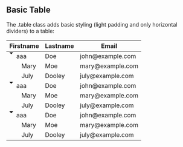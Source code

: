 <!DOCTYPE html>
<html lang="en">
<head>
  <title>Bootstrap Example</title>
  <meta charset="utf-8">
  <meta name="viewport" content="width=device-width, initial-scale=1">
  <link rel="stylesheet" href="http://maxcdn.bootstrapcdn.com/bootstrap/3.3.4/css/bootstrap.min.css">
  <script src="https://ajax.googleapis.com/ajax/libs/jquery/1.11.3/jquery.min.js"></script>
  <script src="http://maxcdn.bootstrapcdn.com/bootstrap/3.3.4/js/bootstrap.min.js"></script>
  <style>
	.hbox 
	{
		display: -webkit-box;
		-webkit-box-orient: horizontal;
		-webkit-box-align: stretch;
	 
		display: -moz-box;
		-moz-box-orient: horizontal;
		-moz-box-align: stretch;
	 
		display: box;
		box-orient: horizontal;
		box-align: stretch;
	}

	.arrow-down 
	{
		width: 0; 
		height: 0; 
		border-left: 5px solid transparent;
		border-right: 5px solid transparent;
		border-top: 5px solid #000;
	}

	.arrow-right 
	{
		width: 0; 
		height: 0; 
		border-top: 5px solid transparent;
		border-bottom: 5px solid transparent;
		border-left: 5px solid #000;
	}
  </style>
  
</head>
<body onload="initialise();">

<div class="container">
  <h2>Basic Table</h2>
  <p>The .table class adds basic styling (light padding and only horizontal dividers) to a table:</p>            
  <table class="table" id="me">
    <thead>
      <tr>
        <th>Firstname</th>
        <th>Lastname</th>
        <th>Email</th>
      </tr>
    </thead>
    <tbody>
      <tr id="row1">
        <td> 
			<div class="hbox">
				<div id="compArrow1" class="arrow-down" onclick="arrowClickHandler(event)"></div>
				&nbsp;&nbsp;
				<div>aaa</div>
			</div>
		</td>
        <td>Doe</td>
        <td>john@example.com</td>
      </tr>
      <tr class="row#1">
        <td style="padding-left:40px;">Mary</td>
        <td>Moe</td>
        <td>mary@example.com</td>
      </tr>
      <tr class="row#1">
        <td style="padding-left:40px;">	July</td>
        <td>Dooley</td>
        <td>july@example.com</td>
      </tr>
	  <tr id="row2">
        <td> 
			<div class="hbox">
				<div id="compArrow2" class="arrow-down" onclick="arrowClickHandler(event)"></div>
				&nbsp;&nbsp;
				<div>aaa</div>
			</div>
		</td>
        <td>Doe</td>
        <td>john@example.com</td>
      </tr>
      <tr class="row#2">
        <td style="padding-left:40px;">Mary</td>
        <td>Moe</td>
        <td>mary@example.com</td>
      </tr>
      <tr class="row#2">
        <td style="padding-left:40px;">	July</td>
        <td>Dooley</td>
        <td>july@example.com</td>
      </tr>
	  <tr id="row3">
        <td> 
			<div class="hbox">
				<div id="compArrow3" class="arrow-down" onclick="arrowClickHandler(event)"></div>
				&nbsp;&nbsp;
				<div>aaa</div>
			</div>
		</td>
        <td>Doe</td>
        <td>john@example.com</td>
      </tr>
      <tr class="row#3">
        <td style="padding-left:40px;">Mary</td>
        <td>Moe</td>
        <td>mary@example.com</td>
      </tr>
      <tr class="row#3">
        <td style="padding-left:40px;">	July</td>
        <td>Dooley</td>
        <td>july@example.com</td>
      </tr>
    </tbody>
  </table>
</div>

<script>
	var isCollapsed = true;
	function initialise()
	{
		collapseExpandAll(true);
	}
	function collapseExpandAll(isCollapse)
	{
		hideShowRow(1);
		hideShowRow(2);
		hideShowRow(3);
	}
	function arrowClickHandler(event)
	{
		var target = event.target;
		if(target && target.id)
		{
			var rowNum = target.id.substring(target.id.length - 1);
			hideShowRow(rowNum);
		}
	}
	function hideShowRow(rowCount)
	{
		if(rowCount > 0)
		{
			var isRowCollapsed = true;
			var  childClass = "row#" + rowCount;
			var arrChildRows = document.getElementsByClassName(childClass);
			if(arrChildRows && arrChildRows.length > 0)
			{
				for(var count = 0;count < arrChildRows.length;count++)
				{
					if(arrChildRows[count].style.display == "none")
					{
						isRowCollapsed = false;
						arrChildRows[count].style.display = "";
					}
					else
					{
						isRowCollapsed = true;
						arrChildRows[count].style.display = "none";
					}
				}
				var compArrow = document.getElementById("compArrow" + rowCount);
				if(compArrow)
				{
					if(isRowCollapsed)
					{
						compArrow.className = "arrow-right";
					}
					else
					{
						compArrow.className = "arrow-down";
					}
				}
			}
		}
	}
</script>

</body>
</html>
